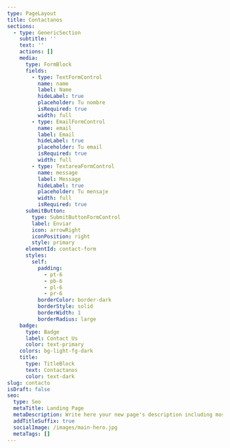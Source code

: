 ```yaml
---
type: PageLayout
title: Contactanos
sections:
  - type: GenericSection
    subtitle: ''
    text: ''
    actions: []
    media:
      type: FormBlock
      fields:
        - type: TextFormControl
          name: name
          label: Name
          hideLabel: true
          placeholder: Tu nombre
          isRequired: true
          width: full
        - type: EmailFormControl
          name: email
          label: Email
          hideLabel: true
          placeholder: Tu email
          isRequired: true
          width: full
        - type: TextareaFormControl
          name: message
          label: Message
          hideLabel: true
          placeholder: Tu mensaje
          width: full
          isRequired: true
      submitButton:
        type: SubmitButtonFormControl
        label: Enviar
        icon: arrowRight
        iconPosition: right
        style: primary
      elementId: contact-form
      styles:
        self:
          padding:
            - pt-6
            - pb-6
            - pl-6
            - pr-6
          borderColor: border-dark
          borderStyle: solid
          borderWidth: 1
          borderRadius: large
    badge:
      type: Badge
      label: Contact Us
      color: text-primary
    colors: bg-light-fg-dark
    title:
      type: TitleBlock
      text: Contactanos
      color: text-dark
slug: contacto
isDraft: false
seo:
  type: Seo
  metaTitle: Landing Page
  metaDescription: Write here your new page's description including most relevant keywords.
  addTitleSuffix: true
  socialImage: /images/main-hero.jpg
  metaTags: []
---
```

